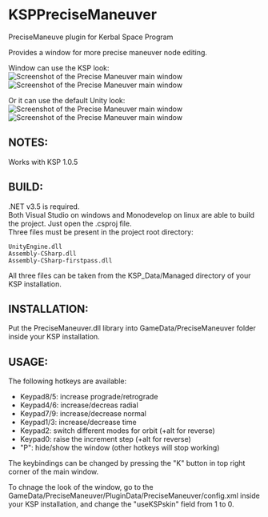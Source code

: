 KSPPreciseManeuver
===============

PreciseManeuve plugin for Kerbal Space Program

Provides a window for more precise maneuver node editing.

Window can use the KSP look:  
![Screenshot of the Precise Maneuver main window](/../screenshots/PreciseManeuver-KSP-min.png?raw=true "KSP skin, minimum info") ![Screenshot of the Precise Maneuver main window](/../screenshots/PreciseManeuver-KSP-max.png?raw=true "KSP skin, maximum info")

Or it can use the default Unity look:  
![Screenshot of the Precise Maneuver main window](/../screenshots/PreciseManeuver-Unity-min.png?raw=true "Unity skin, minimum info") ![Screenshot of the Precise Maneuver main window](/../screenshots/PreciseManeuver-Unity-max.png?raw=true "Unity skin, maximum info")

NOTES:
--------------
Works with KSP 1.0.5

BUILD:
--------------
.NET v3.5 is required.  
Both Visual Studio on windows and Monodevelop on linux are able to build the project. Just open the .csproj file.  
Three files must be present in the project root directory:
```
UnityEngine.dll
Assembly-CSharp.dll
Assembly-CSharp-firstpass.dll
```
All three files can be taken from the KSP_Data/Managed directory of your KSP installation.

INSTALLATION:
--------------
Put the PreciseManeuver.dll library into GameData/PreciseManeuver folder inside your KSP installation.

USAGE:
--------------
The following hotkeys are available:
- Keypad8/5: increase prograde/retrograde
- Keypad4/6: increase/decreas radial
- Keypad7/9: increase/decrease normal
- Keypad1/3: increase/decrease time
- Keypad2: switch different modes for orbit (+alt for reverse)
- Keypad0: raise the increment step (+alt for reverse)
- "P": hide/show the window (other hotkeys will stop working)

The keybindings can be changed by pressing the "K" button in top right corner of the main window.

To chnage the look of the window, go to the GameData/PreciseManeuver/PluginData/PreciseManeuver/config.xml inside your KSP installation, and change the "useKSPskin" field from 1 to 0.
